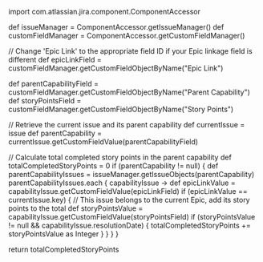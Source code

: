 import com.atlassian.jira.component.ComponentAccessor

def issueManager = ComponentAccessor.getIssueManager()
def customFieldManager = ComponentAccessor.getCustomFieldManager()

// Change 'Epic Link' to the appropriate field ID if your Epic linkage field is different
def epicLinkField = customFieldManager.getCustomFieldObjectByName("Epic Link")

def parentCapabilityField = customFieldManager.getCustomFieldObjectByName("Parent Capability")
def storyPointsField = customFieldManager.getCustomFieldObjectByName("Story Points")

// Retrieve the current issue and its parent capability
def currentIssue = issue
def parentCapability = currentIssue.getCustomFieldValue(parentCapabilityField)

// Calculate total completed story points in the parent capability
def totalCompletedStoryPoints = 0
if (parentCapability != null) {
    def parentCapabilityIssues = issueManager.getIssueObjects(parentCapability)
    parentCapabilityIssues.each { capabilityIssue ->
        def epicLinkValue = capabilityIssue.getCustomFieldValue(epicLinkField)
        if (epicLinkValue == currentIssue.key) {
            // This issue belongs to the current Epic, add its story points to the total
            def storyPointsValue = capabilityIssue.getCustomFieldValue(storyPointsField)
            if (storyPointsValue != null && capabilityIssue.resolutionDate) {
                totalCompletedStoryPoints += storyPointsValue as Integer
            }
        }
    }
}

return totalCompletedStoryPoints

